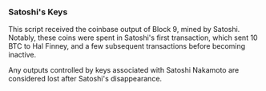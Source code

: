 ### Satoshi's Keys

This script received the coinbase output of Block 9, mined by Satoshi. Notably, these coins were spent in Satoshi's first transaction, which sent 10 BTC to Hal Finney, and a few subsequent transactions before becoming inactive.

Any outputs controlled by keys associated with Satoshi Nakamoto are considered lost after Satoshi's disappearance.
